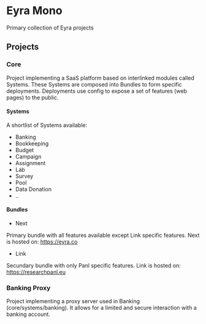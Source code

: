 # Eyra Mono

Primary collection of Eyra projects  

## Projects

### Core

Project implementing a SaaS platform based on interlinked modules called Systems. These Systems are composed into Bundles to form specific deployments. Deployments use config to expose a set of features (web pages) to the public.

#### Systems

A shortlist of Systems available:

* Banking
* Bookkeeping
* Budget
* Campaign
* Assignment
* Lab
* Survey
* Pool
* Data Donation
* ..

#### Bundles

* Next

Primary bundle with all features available except Link specific features. 
Next is hosted on: https://eyra.co

* Link

Secundary bundle with only Panl specific features. 
Link is hosted on: https://researchpanl.eu

### Banking Proxy

Project implementing a proxy server used in Banking (core/systems/banking). It allows for a limited and secure interaction with a banking account.
